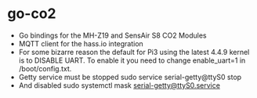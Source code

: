 # go-co2
  * Go bindings for the MH-Z19 and SensAir S8 CO2 Modules
  * MQTT client for the hass.io integration
  * For some bizarre reason the default for Pi3 using the latest 4.4.9 kernel is to DISABLE UART. To enable it you need to change enable_uart=1 in /boot/config.txt. 
  * Getty service must be stopped sudo service serial-getty@ttyS0 stop
  * And disabled sudo systemctl mask serial-getty@ttyS0.service
